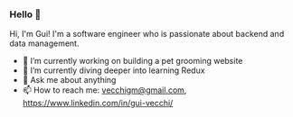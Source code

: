 ### Hello 👋

Hi, I'm Gui! I'm a software engineer who is passionate about backend and data management.

- 🔭 I’m currently working on building a pet grooming website
- 🌱 I’m currently diving deeper into learning Redux 
- 💬 Ask me about anything
- 📫 How to reach me: vecchigm@gmail.com, https://www.linkedin.com/in/gui-vecchi/
